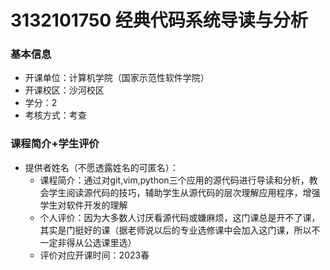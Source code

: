 # 3132101750 经典代码系统导读与分析
### 基本信息
- 开课单位：计算机学院（国家示范性软件学院）
- 开课校区：沙河校区
- 学分：2
- 考核方式：考查
### 课程简介+学生评价
- 提供者姓名（不愿透露姓名的可匿名）：
  - 课程简介：通过对git,vim,python三个应用的源代码进行导读和分析，教会学生阅读源代码的技巧，辅助学生从源代码的层次理解应用程序，增强学生对软件开发的理解
  - 个人评价：因为大多数人讨厌看源代码或嫌麻烦，这门课总是开不了课，其实是门挺好的课（据老师说以后的专业选修课中会加入这门课，所以不一定非得从公选课里选）
  - 评价对应开课时间：2023春